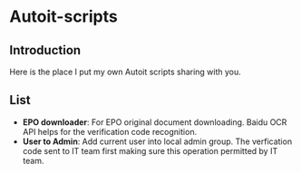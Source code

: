 # Autoit-scripts

## Introduction
Here is the place I put my own Autoit scripts sharing with you.

## List
* **EPO downloader**: For EPO original document downloading. Baidu OCR API helps for the verification code recognition.
* **User to Admin**: Add current user into local admin group. The verfication code sent to IT team first making sure this operation permitted by IT team.
